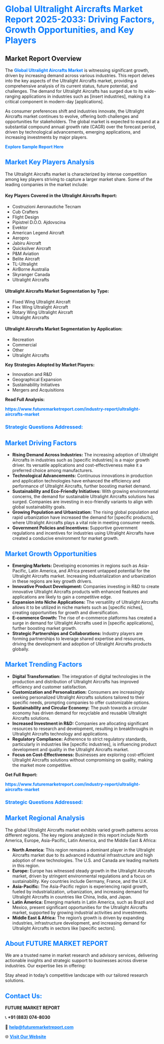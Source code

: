 <h1 style="color: #007BFF;">Global Ultralight Aircrafts Market Report 2025-2033: Driving Factors, Growth Opportunities, and Key Players</h1>

<section id="overview">
<h2>Market Report Overview</h2>
<p>The <a href="https://www.futuremarketreport.com/industry-report/ultralight-aircrafts-market" style="color: #007BFF; text-decoration: none;"><strong>Global Ultralight Aircrafts Market</strong></a> is witnessing significant growth, driven by increasing demand across various industries. This report delves into the key aspects of the Ultralight Aircrafts market, providing a comprehensive analysis of its current status, future potential, and challenges. The demand for Ultralight Aircrafts has surged due to its wide-ranging applications in industries such as [insert industries], making it a critical component in modern-day [applications].</p>
<p>As consumer preferences shift and industries innovate, the Ultralight Aircrafts market continues to evolve, offering both challenges and opportunities for stakeholders. The global market is expected to expand at a substantial compound annual growth rate (CAGR) over the forecast period, driven by technological advancements, emerging applications, and increasing investments by major players.</p>
</section>

<section id="overview">
<p><a href="https://www.futuremarketreport.com/request-sample/reportId=99842" style="color: #007BFF; text-decoration: none;"><strong>Explore Sample Report Here</strong></a></p>
</section>

<section id="key-players">
<h2 style="color: #007BFF;">Market Key Players Analysis</h2>
<p>The Ultralight Aircrafts market is characterized by intense competition among key players striving to capture a larger market share. Some of the leading companies in the market include:</p>
<h4>Key Players Covered in the Ultralight Aircrafts Report:</h4>
<ul><li>Costruzioni Aeronautiche Tecnam</li><li>Cub Crafters</li><li>Flight Design</li><li>Pipistrel D.O.O. Ajdovscina</li><li>Evektor</li><li>American Legend Aircraft</li><li>Aeropro</li><li>Jabiru Aircraft</li><li>Quicksilver Aircraft</li><li>P&amp;M Aviation</li><li>Belite Aircraft</li><li>TL-Ultralight</li><li>AirBorne Australia</li><li>Skyranger Canada</li><li>Ultralight Aircrafts</li></ul>
<h4>Ultralight Aircrafts Market Segmentation by Type:</h4>
<ul><li>Fixed Wing Ultralight Aircraft</li><li>Flex Wing Ultralight Aircraft</li><li>Rotary Wing Ultralight Aircraft</li><li>Ultralight Aircrafts</li></ul>

<h4>Ultralight Aircrafts Market Segmentation by Application:</h4>
<ul><li>Recreation</li><li>Commercial</li><li>Other</li><li>Ultralight Aircrafts</li></ul>
<p><strong>Key Strategies Adopted by Market Players:</strong></p>
<ul>
<li>Innovation and R&D</li>
<li>Geographical Expansion</li>
<li>Sustainability Initiatives</li>
<li>Mergers and Acquisitions</li>
</ul>
</section>

<section>
<p><strong>Read Full Analysis: </strong></p><a href="https://www.futuremarketreport.com/industry-report/ultralight-aircrafts-market" style="color: #007BFF; text-decoration: none;"><strong>https://www.futuremarketreport.com/industry-report/ultralight-aircrafts-market</strong></a>
<h3 style="color: #007BFF;">Strategic Questions Addressed:</h3>
</section>

<section id="driving-factors">
<h2 style="color: #007BFF;">Market Driving Factors</h2>
<ul>
<li><strong>Rising Demand Across Industries:</strong> The increasing adoption of Ultralight Aircrafts in industries such as [specific industries] is a major growth driver. Its versatile applications and cost-effectiveness make it a preferred choice among manufacturers.</li>
<li><strong>Technological Advancements:</strong> Continuous innovations in production and application technologies have enhanced the efficiency and performance of Ultralight Aircrafts, further boosting market demand.</li>
<li><strong>Sustainability and Eco-Friendly Initiatives:</strong> With growing environmental concerns, the demand for sustainable Ultralight Aircrafts solutions has surged. Companies are investing in eco-friendly variants to align with global sustainability goals.</li>
<li><strong>Growing Population and Urbanization:</strong> The rising global population and rapid urbanization have increased the demand for [specific products], where Ultralight Aircrafts plays a vital role in meeting consumer needs.</li>
<li><strong>Government Policies and Incentives:</strong> Supportive government regulations and incentives for industries using Ultralight Aircrafts have created a conducive environment for market growth.</li>
</ul>
</section>

<section id="growth-opportunities">
<h2 style="color: #007BFF;">Market Growth Opportunities</h2>
<ul>
<li><strong>Emerging Markets:</strong> Developing economies in regions such as Asia-Pacific, Latin America, and Africa present untapped potential for the Ultralight Aircrafts market. Increasing industrialization and urbanization in these regions are key growth drivers.</li>
<li><strong>Innovative Product Development:</strong> Companies investing in R&D to create innovative Ultralight Aircrafts products with enhanced features and applications are likely to gain a competitive edge.</li>
<li><strong>Expansion into Niche Applications:</strong> The versatility of Ultralight Aircrafts allows it to be utilized in niche markets such as [specific niches], creating opportunities for growth and diversification.</li>
<li><strong>E-commerce Growth:</strong> The rise of e-commerce platforms has created a surge in demand for Ultralight Aircrafts used in [specific applications], further boosting market growth.</li>
<li><strong>Strategic Partnerships and Collaborations:</strong> Industry players are forming partnerships to leverage shared expertise and resources, driving the development and adoption of Ultralight Aircrafts products globally.</li>
</ul>
</section>

<section id="trending-factors">
<h2 style="color: #007BFF;">Market Trending Factors</h2>
<ul>
<li><strong>Digital Transformation:</strong> The integration of digital technologies in the production and distribution of Ultralight Aircrafts has improved efficiency and customer satisfaction.</li>
<li><strong>Customization and Personalization:</strong> Consumers are increasingly seeking personalized Ultralight Aircrafts solutions tailored to their specific needs, prompting companies to offer customizable options.</li>
<li><strong>Sustainability and Circular Economy:</strong> The push towards a circular economy has driven demand for recyclable and reusable Ultralight Aircrafts solutions.</li>
<li><strong>Increased Investment in R&D:</strong> Companies are allocating significant resources to research and development, resulting in breakthroughs in Ultralight Aircrafts technology and applications.</li>
<li><strong>Regulatory Compliance:</strong> Adherence to strict regulatory standards, particularly in industries like [specific industries], is influencing product development and quality in the Ultralight Aircrafts market.</li>
<li><strong>Focus on Cost-Effectiveness:</strong> Businesses are exploring cost-efficient Ultralight Aircrafts solutions without compromising on quality, making the market more competitive.</li>
</ul>
</section>

<section>
<p><strong>Get Full Report: </strong></p><a href="https://www.futuremarketreport.com/industry-report/ultralight-aircrafts-market" style="color: #007BFF; text-decoration: none;"><strong>https://www.futuremarketreport.com/industry-report/ultralight-aircrafts-market</strong></a>
<h3 style="color: #007BFF;">Strategic Questions Addressed:</h3>
</section>


<section id="regional-analysis">
<h2 style="color: #007BFF;">Market Regional Analysis</h2>
<p>The global Ultralight Aircrafts market exhibits varied growth patterns across different regions. The key regions analyzed in this report include North America, Europe, Asia-Pacific, Latin America, and the Middle East & Africa:</p>
<ul>
<li><strong>North America:</strong> This region remains a dominant player in the Ultralight Aircrafts market due to its advanced industrial infrastructure and high adoption of new technologies. The U.S. and Canada are leading markets in this region.</li>
<li><strong>Europe:</strong> Europe has witnessed steady growth in the Ultralight Aircrafts market, driven by stringent environmental regulations and a focus on sustainability. Key countries include Germany, France, and the U.K.</li>
<li><strong>Asia-Pacific:</strong> The Asia-Pacific region is experiencing rapid growth, fueled by industrialization, urbanization, and increasing demand for Ultralight Aircrafts in countries like China, India, and Japan.</li>
<li><strong>Latin America:</strong> Emerging markets in Latin America, such as Brazil and Mexico, present significant opportunities for the Ultralight Aircrafts market, supported by growing industrial activities and investments.</li>
<li><strong>Middle East & Africa:</strong> The region’s growth is driven by expanding industries, infrastructure development, and increasing demand for Ultralight Aircrafts in sectors like [specific sectors].</li>
</ul>
</section>

<footer>
<h2 style="color: #007BFF;">About FUTURE MARKET REPORT</h2>
<p>We are a trusted name in market research and advisory services, delivering actionable insights and strategic support to businesses across diverse industries. Our expertise lies in offering:</p>

<p>Stay ahead in today’s competitive landscape with our tailored research solutions.</p>

<h2 style="color: #007BFF;">Contact Us:</h2>
<p><strong>FUTURE MARKET REPORT</strong></p>
<p>📞 <strong>+91 (883) 074-8030</strong></p>
<p>📧 <strong><a href="mailto:help@futuremarketreport.com" style="color: #007BFF;">help@futuremarketreport.com</a></strong></p>
<p>🌐 <strong><a href="https://www.futuremarketreport.com/" style="color: #007BFF;">Visit Our Website</a></strong></p>
</footer>